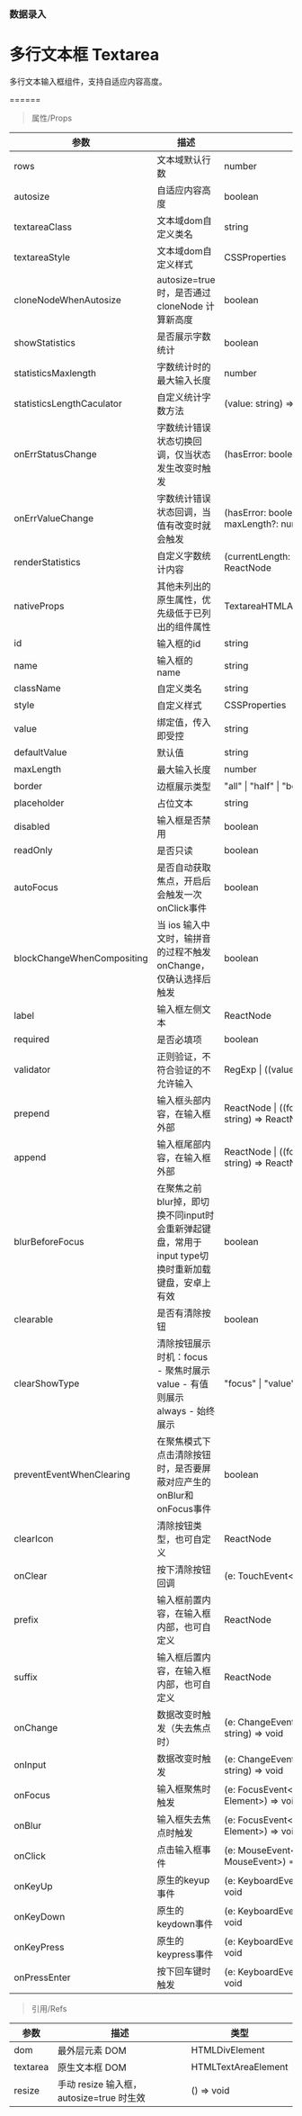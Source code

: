 ### 数据录入

# 多行文本框 Textarea

多行文本输入框组件，支持自适应内容高度。

======

> 属性/Props

|参数|描述|类型|默认值|
|----------|-------------|------|------|
|rows|文本域默认行数|number|-|
|autosize|自适应内容高度|boolean|-|
|textareaClass|文本域dom自定义类名|string|-|
|textareaStyle|文本域dom自定义样式|CSSProperties|-|
|cloneNodeWhenAutosize|autosize=true 时，是否通过 cloneNode 计算新高度|boolean|false|
|showStatistics|是否展示字数统计|boolean|true|
|statisticsMaxlength|字数统计时的最大输入长度|number|-|
|statisticsLengthCaculator|自定义统计字数方法|(value: string) =\> number|-|
|onErrStatusChange|字数统计错误状态切换回调，仅当状态发生改变时触发|(hasError: boolean) =\> void|-|
|onErrValueChange|字数统计错误状态回调，当值有改变时就会触发|(hasError: boolean, currentLength: number, maxLength?: number) =\> void|-|
|renderStatistics|自定义字数统计内容|(currentLength: number, maxLength: number) =\> ReactNode|-|
|nativeProps|其他未列出的原生属性，优先级低于已列出的组件属性|TextareaHTMLAttributes\<HTMLTextAreaElement\>|-|
|id|输入框的id|string|-|
|name|输入框的name|string|-|
|className|自定义类名|string|-|
|style|自定义样式|CSSProperties|-|
|value|绑定值，传入即受控|string|-|
|defaultValue|默认值|string|-|
|maxLength|最大输入长度|number|-|
|border|边框展示类型|"all" \| "half" \| "bottom" \| "none"|"half"|
|placeholder|占位文本|string|-|
|disabled|输入框是否禁用|boolean|-|
|readOnly|是否只读|boolean|-|
|autoFocus|是否自动获取焦点，开启后会触发一次onClick事件|boolean|-|
|blockChangeWhenCompositing|当 ios 输入中文时，输拼音的过程不触发onChange，仅确认选择后触发|boolean|false|
|label|输入框左侧文本|ReactNode|-|
|required|是否必填项|boolean|-|
|validator|正则验证，不符合验证的不允许输入|RegExp \| ((value: string) =\> boolean)|-|
|prepend|输入框头部内容，在输入框外部|ReactNode \| ((focusing: boolean, inputValue: string) =\> ReactNode)|-|
|append|输入框尾部内容，在输入框外部|ReactNode \| ((focusing: boolean, inputValue: string) =\> ReactNode)|-|
|blurBeforeFocus|在聚焦之前blur掉，即切换不同input时会重新弹起键盘，常用于input type切换时重新加载键盘，安卓上有效|boolean|-|
|clearable|是否有清除按钮|boolean|-|
|clearShowType|清除按钮展示时机：focus \- 聚焦时展示 value \- 有值则展示 always \- 始终展示|"focus" \| "value" \| "always"|"focus"|
|preventEventWhenClearing|在聚焦模式下点击清除按钮时，是否要屏蔽对应产生的onBlur和onFocus事件|boolean|true|
|clearIcon|清除按钮类型，也可自定义|ReactNode|\<IconClear className="clear-icon" /\>|
|onClear|按下清除按钮回调|(e: TouchEvent\<HTMLElement\>) =\> void|-|
|prefix|输入框前置内容，在输入框内部，也可自定义|ReactNode|-|
|suffix|输入框后置内容，在输入框内部，也可自定义|ReactNode|-|
|onChange|数据改变时触发（失去焦点时）|(e: ChangeEvent\<HTMLTextAreaElement\>, value: string) =\> void|-|
|onInput|数据改变时触发|(e: ChangeEvent\<HTMLTextAreaElement\>, value: string) =\> void|-|
|onFocus|输入框聚焦时触发|(e: FocusEvent\<HTMLTextAreaElement, Element\>) =\> void|-|
|onBlur|输入框失去焦点时触发|(e: FocusEvent\<HTMLTextAreaElement, Element\>) =\> void|-|
|onClick|点击输入框事件|(e: MouseEvent\<HTMLTextAreaElement, MouseEvent\>) =\> void|-|
|onKeyUp|原生的keyup事件|(e: KeyboardEvent\<HTMLTextAreaElement\>) =\> void|-|
|onKeyDown|原生的keydown事件|(e: KeyboardEvent\<HTMLTextAreaElement\>) =\> void|-|
|onKeyPress|原生的keypress事件|(e: KeyboardEvent\<HTMLTextAreaElement\>) =\> void|-|
|onPressEnter|按下回车键时触发|(e: KeyboardEvent\<HTMLTextAreaElement\>) =\> void|-|

> 引用/Refs

|参数|描述|类型|
|----------|-------------|------|
|dom|最外层元素 DOM|HTMLDivElement|
|textarea|原生文本框 DOM|HTMLTextAreaElement|
|resize|手动 resize 输入框，autosize=true 时生效|() =\> void|
